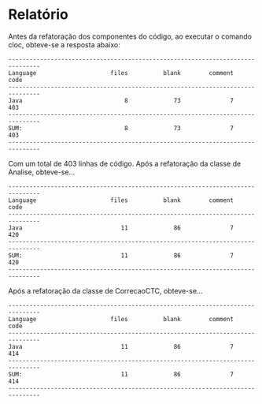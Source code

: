 # Relatório

Antes da refatoração dos componentes do código, ao executar o comando cloc, obteve-se a resposta abaixo:

```
-------------------------------------------------------------------------------
Language                     files          blank        comment           code
-------------------------------------------------------------------------------
Java                             8             73              7            403
-------------------------------------------------------------------------------
SUM:                             8             73              7            403
-------------------------------------------------------------------------------

```

Com um total de 403 linhas de código. Após a refatoração da classe de Analise, obteve-se...

```
-------------------------------------------------------------------------------
Language                     files          blank        comment           code
-------------------------------------------------------------------------------
Java                            11             86              7            420
-------------------------------------------------------------------------------
SUM:                            11             86              7            420
-------------------------------------------------------------------------------
```

Após a refatoração da classe de CorrecaoCTC, obteve-se...

```
-------------------------------------------------------------------------------
Language                     files          blank        comment           code
-------------------------------------------------------------------------------
Java                            11             86              7            414
-------------------------------------------------------------------------------
SUM:                            11             86              7            414
-------------------------------------------------------------------------------

```
